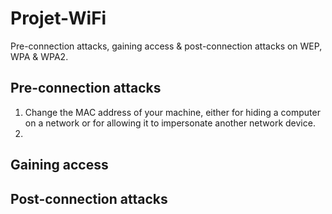 # Projet-WiFi

Pre-connection attacks, gaining access & post-connection attacks on WEP, WPA & WPA2.

## Pre-connection attacks

1. Change the MAC address of your machine, either for hiding a computer on a network or for allowing it to impersonate another network device.
2. 

## Gaining access

## Post-connection attacks
